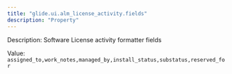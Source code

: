 ```yaml
---
title: "glide.ui.alm_license_activity.fields"
description: "Property"
---
```


Description: Software License activity formatter fields

Value: `assigned_to,work_notes,managed_by,install_status,substatus,reserved_for`